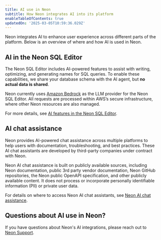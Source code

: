 ```yaml
---
title: AI use in Neon
subtitle: How Neon integrates AI into its platform
enableTableOfContents: true
updatedOn: '2025-03-05T10:59:36.029Z'
---
```


Neon integrates AI to enhance user experience across different parts of the platform. Below is an overview of where and how AI is used in Neon.

## AI in the Neon SQL Editor

The Neon SQL Editor includes AI-powered features to assist with writing, optimizing, and generating names for SQL queries. To enable these capabilities, we share your database schema with the AI agent, but **no actual data is shared**.

Neon currently uses [Amazon Bedrock](https://aws.amazon.com/bedrock/) as the LLM provider for the Neon SQL Editor. All requests are processed within AWS’s secure infrastructure, where other Neon resources are also managed.

For more details, see [AI features in the Neon SQL Editor](https://neon.tech/docs/get-started-with-neon/query-with-neon-sql-editor#ai-features).

## AI chat assistance

Neon provides AI-powered chat assistance across multiple platforms to help users with documentation, troubleshooting, and best practices. These AI chat assistants are developed by third-party companies under contract with Neon.

Neon AI chat assistance is built on publicly available sources, including Neon documentation, public 3rd party vendor documentation, Neon GitHub repositories, the Neon public OpenAPI specification, and other publicly available content. It does not process or incorporate personally identifiable information (PII) or private user data.

For details on where to access Neon AI chat assistants, see [Neon AI chat assistance](https://neon.tech/docs/introduction/support#neon-ai-chat-assistance).

## Questions about AI use in Neon?

If you have questions about Neon's AI integrations, please reach out to [Neon Support](https://console.neon.tech/app/projects?modal=support).
